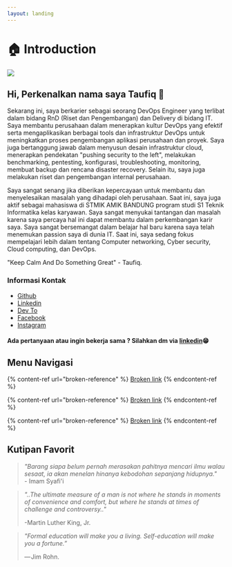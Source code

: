 ```yaml
---
layout: landing
---
```


# 🏠 Introduction



![](<.gitbook/assets/Keep Calm Do Something Great\_Center.png>)

## Hi, Perkenalkan nama saya Taufiq 👋

Sekarang ini, saya berkarier sebagai seorang DevOps Engineer yang terlibat dalam bidang RnD (Riset dan Pengembangan) dan Delivery di bidang IT. Saya membantu perusahaan dalam menerapkan kultur DevOps yang efektif serta mengaplikasikan berbagai tools dan infrastruktur DevOps untuk meningkatkan proses pengembangan aplikasi perusahaan dan proyek. Saya juga bertanggung jawab dalam menyusun desain infrastruktur cloud, menerapkan pendekatan "pushing security to the left", melakukan benchmarking, pentesting, konfigurasi, troubleshooting, monitoring, membuat backup dan rencana disaster recovery. Selain itu, saya juga melakukan riset dan pengembangan internal perusahaan.

Saya sangat senang jika diberikan kepercayaan untuk membantu dan menyelesaikan masalah yang dihadapi oleh perusahaan. Saat ini, saya juga aktif sebagai mahasiswa di STMIK AMIK BANDUNG program studi S1 Teknik Informatika kelas karyawan. Saya sangat menyukai tantangan dan masalah karena saya percaya hal ini dapat membantu dalam perkembangan karir saya. Saya sangat bersemangat dalam belajar hal baru karena saya telah menemukan passion saya di dunia IT. Saat ini, saya sedang fokus mempelajari lebih dalam tentang Computer networking, Cyber security, Cloud computing, dan DevOps.

"Keep Calm And Do Something Great" - Taufiq.

### Informasi Kontak

* [Github](https://github.com/taufiqpsumarna)
* [Linkedin](https://www.linkedin.com/in/taufiqpsumarna/)
* [Dev To](https://dev.to/taufiqpsumarna)
* [Facebook](https://www.facebook.com/taufiqpsumarna)
* [Instagram](https://www.instagram.com/taufiq\_14s/)

#### Ada pertanyaan atau ingin bekerja sama ? Silahkan dm via [linkedin](https://www.linkedin.com/in/taufiqpsumarna/)😁

## **Menu Navigasi**

{% content-ref url="broken-reference" %}
[Broken link](broken-reference)
{% endcontent-ref %}

{% content-ref url="broken-reference" %}
[Broken link](broken-reference)
{% endcontent-ref %}

{% content-ref url="broken-reference" %}
[Broken link](broken-reference)
{% endcontent-ref %}

## Kutipan Favorit

> _"Barang siapa belum pernah merasakan pahitnya mencari ilmu walau sesaat, ia akan menelan hinanya kebodohan sepanjang hidupnya."_\
> \- Imam Syafi'i

> _"..The ultimate measure of a man is not where he stands in moments of convenience and comfort, but where he stands at times of challenge and controversy.."_
>
> \-Martin Luther King, Jr.

> _"Formal education will make you a living. Self-education will make you a fortune.”_ 
>
> — Jim Rohn.
